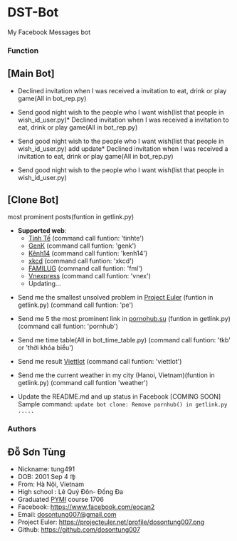 # DST-Bot
My Facebook Messages bot

### Function

## [Main Bot]
* Declined invitation when I was received a invitation to eat, drink or play game(All in bot_rep.py)

* Send good night wish to the people who I want wish(list that people in wish_id_user.py)* Declined invitation when I was received a invitation to eat, drink or play game(All in bot_rep.py)

* Send good night wish to the people who I want wish(list that people in wish_id_user.py)
 add update* Declined invitation when I was received a invitation to eat, drink or play game(All in bot_rep.py)

* Send good night wish to the people who I want wish(list that people in wish_id_user.py)



## [Clone Bot]
most prominent posts(funtion in getlink.py)
  + **Supported web**:
    - [Tinh Tế](https://tinhte.vn/) (command call funtion: 'tinhte')
    - [GenK](http://genk.vn/) (command call funtion: 'genk')
    - [Kênh14](http://kenh14.vn/) (command call funtion: 'kenh14')
    - [xkcd](https://xkcd.com/) (command call funtion: 'xkcd')
    - [FAMILUG](http://www.familug.org/) (command call funtion: 'fml')
    - [Vnexpress](https://vnexpress.net/) (command call funtion: 'vnex')
    - Updating...

* Send me the smallest unsolved problem in [Project Euler](https://projecteuler.net/) (funtion in getlink.py) (command call funtion: 'pe')

* Send me 5 the most prominent link in [pornohub.su](https://pornohub.su/) (funtion in getlink.py) (command call funtion: 'pornhub')

* Send me time table(All in bot_time_table.py) (command call funtion: 'tkb' or 'thời khóa biểu')

* Send me result [Viettlot](http://vietlott.vn/vi/) (command call funtion: 'viettlot')

* Send me the current weather in my city (Hanoi, Vietnam)(funtion in getlink.py) (command call funtion 'weather')

* Update the README.md and up status in Facebook [COMING SOON]
   Sample command:
                  ```update
                     bot clone: Remove pornhub() in getlink.py
                     .....
                  ```


### Authors
 ## Đỗ Sơn Tùng
* Nickname: tung491
* DOB: 2001 Sep 4 :virgo: 
* From: Hà Nội, Vietnam
* High school : Lê Quý Đôn- Đống Đa
* Graduated [PYMI](http://pymi.vn/) course 1706
* Facebook: https://www.facebook.com/eocan2
* Email: dosontung007@gmail.com
* Project Euler: https://projecteuler.net/profile/dosontung007.png
* Github: https://github.com/dosontung007